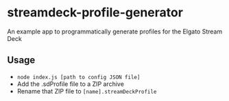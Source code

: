 # streamdeck-profile-generator
An example app to programmatically generate profiles for the Elgato Stream Deck

## Usage
- `node index.js [path to config JSON file]`
- Add the .sdProfile file to a ZIP archive
- Rename that ZIP file to `[name].streamDeckProfile`
